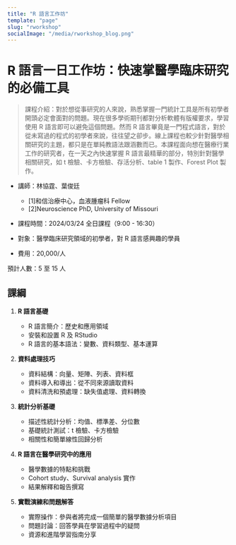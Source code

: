 ```yaml
---
title: "R 語言工作坊"
template: "page"
slug: "rworkshop"
socialImage: "/media/rworkshop_blog.png"
---
```


# R 語言一日工作坊：快速掌醫學臨床研究的必備工具

> 課程介紹：對於想從事研究的人來說，熟悉掌握一門統計工具是所有初學者開頭必定會面對的問題。現在很多學術期刊都對分析軟體有版權要求，學習使用 R 語言即可以避免這個問題。然而 R 語言畢竟是一門程式語言，對於從未寫過的程式的初學者來說，往往望之卻步。線上課程也較少針對醫學相關研究的主題，都只是在單純教語法跟涵數而已。本課程面向想在醫療行業工作的研究者，在一天之內快速掌握 R 語言最精華的部分，特別針對醫學相關研究，如 t 檢驗、卡方檢驗、存活分析、table 1 製作、Forest Plot 製作。

- 講師：林協霆、葉俊廷

  - [1]和信治療中心，血液腫瘤科 Fellow
  - [2]Neuroscience PhD, University of Missouri

- 課程時間：2024/03/24 全日課程（9:00 - 16:30）

- 對象：醫學臨床研究領域的初學者，對 R 語言感興趣的學員

- 費用：20,000/人

預計人數：5 至 15 人

## 課綱

1. **R 語言基礎**

   - R 語言簡介：歷史和應用領域
   - 安裝和設置 R 及 RStudio
   - R 語言的基本語法：變數、資料類型、基本運算

2. **資料處理技巧**

   - 資料結構：向量、矩陣、列表、資料框
   - 資料導入和導出：從不同來源讀取資料
   - 資料清洗和預處理：缺失值處理、資料轉換

3. **統計分析基礎**

   - 描述性統計分析：均值、標準差、分位數
   - 基礎統計測試：t 檢驗、卡方檢驗
   - 相關性和簡單線性回歸分析

4. **R 語言在醫學研究中的應用**

   - 醫學數據的特點和挑戰
   - Cohort study、Survival analysis 實作
   - 結果解釋和報告撰寫

5. **實戰演練和問題解答**
   - 實際操作：參與者將完成一個簡單的醫學數據分析項目
   - 問題討論：回答學員在學習過程中的疑問
   - 資源和進階學習指南分享
